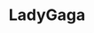 ---
title: LadyGaga
crosslinks:
- livven
- vinyl
- popheads
- lorde
- adele
- unexpectedfactorial
- Serendipity
---